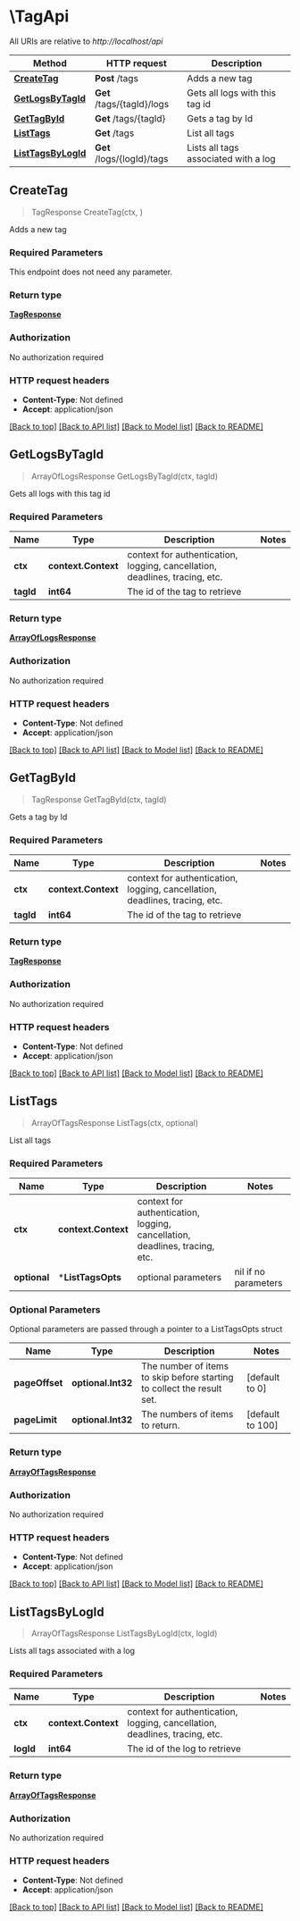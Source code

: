 # \TagApi

All URIs are relative to *http://localhost/api*

Method | HTTP request | Description
------------- | ------------- | -------------
[**CreateTag**](TagApi.md#CreateTag) | **Post** /tags | Adds a new tag
[**GetLogsByTagId**](TagApi.md#GetLogsByTagId) | **Get** /tags/{tagId}/logs | Gets all logs with this tag id
[**GetTagById**](TagApi.md#GetTagById) | **Get** /tags/{tagId} | Gets a tag by Id
[**ListTags**](TagApi.md#ListTags) | **Get** /tags | List all tags
[**ListTagsByLogId**](TagApi.md#ListTagsByLogId) | **Get** /logs/{logId}/tags | Lists all tags associated with a log



## CreateTag

> TagResponse CreateTag(ctx, )

Adds a new tag

### Required Parameters

This endpoint does not need any parameter.

### Return type

[**TagResponse**](TagResponse.md)

### Authorization

No authorization required

### HTTP request headers

- **Content-Type**: Not defined
- **Accept**: application/json

[[Back to top]](#) [[Back to API list]](../README.md#documentation-for-api-endpoints)
[[Back to Model list]](../README.md#documentation-for-models)
[[Back to README]](../README.md)


## GetLogsByTagId

> ArrayOfLogsResponse GetLogsByTagId(ctx, tagId)

Gets all logs with this tag id

### Required Parameters


Name | Type | Description  | Notes
------------- | ------------- | ------------- | -------------
**ctx** | **context.Context** | context for authentication, logging, cancellation, deadlines, tracing, etc.
**tagId** | **int64**| The id of the tag to retrieve | 

### Return type

[**ArrayOfLogsResponse**](ArrayOfLogsResponse.md)

### Authorization

No authorization required

### HTTP request headers

- **Content-Type**: Not defined
- **Accept**: application/json

[[Back to top]](#) [[Back to API list]](../README.md#documentation-for-api-endpoints)
[[Back to Model list]](../README.md#documentation-for-models)
[[Back to README]](../README.md)


## GetTagById

> TagResponse GetTagById(ctx, tagId)

Gets a tag by Id

### Required Parameters


Name | Type | Description  | Notes
------------- | ------------- | ------------- | -------------
**ctx** | **context.Context** | context for authentication, logging, cancellation, deadlines, tracing, etc.
**tagId** | **int64**| The id of the tag to retrieve | 

### Return type

[**TagResponse**](TagResponse.md)

### Authorization

No authorization required

### HTTP request headers

- **Content-Type**: Not defined
- **Accept**: application/json

[[Back to top]](#) [[Back to API list]](../README.md#documentation-for-api-endpoints)
[[Back to Model list]](../README.md#documentation-for-models)
[[Back to README]](../README.md)


## ListTags

> ArrayOfTagsResponse ListTags(ctx, optional)

List all tags

### Required Parameters


Name | Type | Description  | Notes
------------- | ------------- | ------------- | -------------
**ctx** | **context.Context** | context for authentication, logging, cancellation, deadlines, tracing, etc.
 **optional** | ***ListTagsOpts** | optional parameters | nil if no parameters

### Optional Parameters

Optional parameters are passed through a pointer to a ListTagsOpts struct


Name | Type | Description  | Notes
------------- | ------------- | ------------- | -------------
 **pageOffset** | **optional.Int32**| The number of items to skip before starting to collect the result set. | [default to 0]
 **pageLimit** | **optional.Int32**| The numbers of items to return. | [default to 100]

### Return type

[**ArrayOfTagsResponse**](ArrayOfTagsResponse.md)

### Authorization

No authorization required

### HTTP request headers

- **Content-Type**: Not defined
- **Accept**: application/json

[[Back to top]](#) [[Back to API list]](../README.md#documentation-for-api-endpoints)
[[Back to Model list]](../README.md#documentation-for-models)
[[Back to README]](../README.md)


## ListTagsByLogId

> ArrayOfTagsResponse ListTagsByLogId(ctx, logId)

Lists all tags associated with a log

### Required Parameters


Name | Type | Description  | Notes
------------- | ------------- | ------------- | -------------
**ctx** | **context.Context** | context for authentication, logging, cancellation, deadlines, tracing, etc.
**logId** | **int64**| The id of the log to retrieve | 

### Return type

[**ArrayOfTagsResponse**](ArrayOfTagsResponse.md)

### Authorization

No authorization required

### HTTP request headers

- **Content-Type**: Not defined
- **Accept**: application/json

[[Back to top]](#) [[Back to API list]](../README.md#documentation-for-api-endpoints)
[[Back to Model list]](../README.md#documentation-for-models)
[[Back to README]](../README.md)

